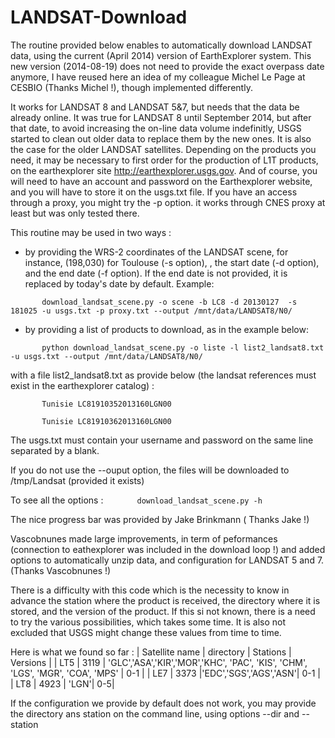 LANDSAT-Download
================

The routine provided below enables to automatically download LANDSAT data, using the current (April 2014) version of EarthExplorer system. This new version (2014-08-19) does not need to provide the exact overpass date anymore, I have reused here an idea of my colleague Michel Le Page at CESBIO (Thanks Michel !), though implemented differently.

It works for LANDSAT 8 and LANDSAT 5&7, but needs that the data be already online. It was true for LANDSAT 8 until September 2014, but after that date, to avoid increasing the on-line data volume indefinitly, USGS started to clean out older data to replace them by the new ones. It is also the case for the older LANDSAT satellites. Depending on the products you need, it may be necessary to first order for the production of L1T products, on the earthexplorer site http://earthexplorer.usgs.gov. And of course, you will need to have an account and password on the Earthexplorer website, and you will have to store it on the usgs.txt file. If you have an access through a proxy, you might try the -p option. it works through CNES proxy at least but was only tested there.

This routine may be used in two ways :

- by providing the WRS-2 coordinates of the LANDSAT scene, for instance, (198,030) for Toulouse (-s option), , the start date (-d option), and the end date (-f option). If the end date is not provided, it is replaced by today's date by default. Example:

`       download_landsat_scene.py -o scene -b LC8 -d 20130127  -s 181025 -u usgs.txt -p proxy.txt --output /mnt/data/LANDSAT8/N0/`

- by providing a list of products to download, as in the example below:

`       python download_landsat_scene.py -o liste -l list2_landsat8.txt -u usgs.txt --output /mnt/data/LANDSAT8/N0/`

with a file list2_landsat8.txt as provide below (the landsat references must exist in the earthexplorer catalog) :

`       Tunisie LC81910352013160LGN00`

`       Tunisie LC81910362013160LGN00`

The usgs.txt must contain your username and password on the same line separated by a blank.

If you do not use the --ouput option, the files will be downloaded to /tmp/Landsat (provided it exists)

To see all the options : 
`       download_landsat_scene.py -h`

The nice progress bar was provided by Jake Brinkmann ( Thanks Jake !)

Vascobnunes made large improvements, in term of peformances (connection to eathexplorer was included in the download loop !) and added options to automatically unzip data, and configuration for LANDSAT 5 and 7. (Thanks Vascobnunes !)

There is a difficulty with this code which is the necessity to know in advance the station where the product is received, the directory where it is stored, and the version of the product. If this si not known, there is a need to try the various possibilities, which takes some time. It is also not excluded that USGS might change these values from time to time.

Here is what we found so far :
| Satellite name | directory    | Stations | Versions |
| LT5            |  3119        | 'GLC','ASA','KIR','MOR','KHC', 'PAC', 'KIS', 'CHM', 'LGS', 'MGR', 'COA', 'MPS' | 0-1 |
| LE7            |  3373  |'EDC','SGS','AGS','ASN'| 0-1 |
| LT8            |  4923        | 'LGN'| 0-5|


If the configuration we provide by default does not work, you may provide the directory ans station on the command line, using options --dir and --station

